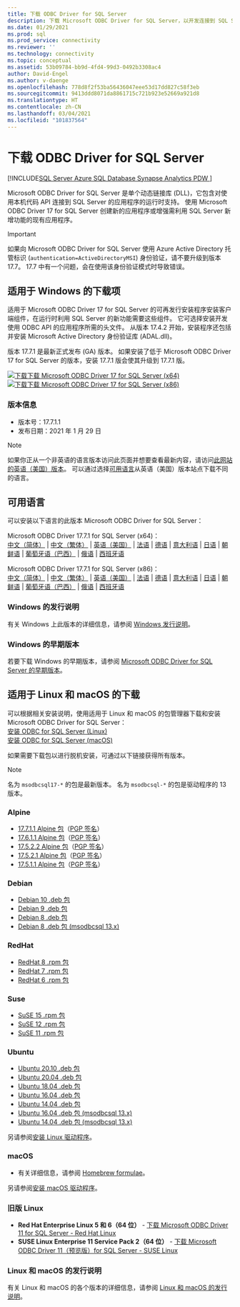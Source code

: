 ```yaml
---
title: 下载 ODBC Driver for SQL Server
description: 下载 Microsoft ODBC Driver for SQL Server，以开发连接到 SQL Server 和 Azure SQL 数据库的本机代码应用程序。
ms.date: 01/29/2021
ms.prod: sql
ms.prod_service: connectivity
ms.reviewer: ''
ms.technology: connectivity
ms.topic: conceptual
ms.assetid: 53b09784-bb9d-4fd4-99d3-0492b3308ac4
author: David-Engel
ms.author: v-daenge
ms.openlocfilehash: 778d8f2f53ba56436047eee53d17dd827c58f3eb
ms.sourcegitcommit: 9413ddd8071da8861715c721b923e52669a921d8
ms.translationtype: HT
ms.contentlocale: zh-CN
ms.lasthandoff: 03/04/2021
ms.locfileid: "101837564"
---
```

# <a name="download-odbc-driver-for-sql-server"></a>下载 ODBC Driver for SQL Server

[!INCLUDE[SQL Server Azure SQL Database Synapse Analytics PDW ](../../includes/applies-to-version/sql-asdb-asdbmi-asa-pdw.md)]

Microsoft ODBC Driver for SQL Server 是单个动态链接库 (DLL)，它包含对使用本机代码 API 连接到 SQL Server 的应用程序的运行时支持。 使用 Microsoft ODBC Driver 17 for SQL Server 创建新的应用程序或增强需利用 SQL Server 新增功能的现有应用程序。

> [!Important]
> 如果向 Microsoft ODBC Driver for SQL Server 使用 Azure Active Directory 托管标识 (`authentication=ActiveDirectoryMSI`) 身份验证，请不要升级到版本 17.7。 17.7 中有一个问题，会在使用该身份验证模式时导致错误。

## <a name="download-for-windows"></a>适用于 Windows 的下载项

适用于 Microsoft ODBC Driver 17 for SQL Server 的可再发行安装程序安装客户端组件，在运行时利用 SQL Server 的新功能需要这些组件。 它可选择安装开发使用 ODBC API 的应用程序所需的头文件。 从版本 17.4.2 开始，安装程序还包括并安装 Microsoft Active Directory 身份验证库 (ADAL.dll)。

版本 17.7.1 是最新正式发布 (GA) 版本。 如果安装了低于 Microsoft ODBC Driver 17 for SQL Server 的版本，安装 17.7.1 版会使其升级到 17.7.1 版。

[![下载](../../ssms/media/download-icon.png)下载 Microsoft ODBC Driver 17 for SQL Server (x64)](https://go.microsoft.com/fwlink/?linkid=2153471)   
[![下载](../../ssms/media/download-icon.png)下载 Microsoft ODBC Driver 17 for SQL Server (x86)](https://go.microsoft.com/fwlink/?linkid=2153469)   

### <a name="version-information"></a>版本信息

- 版本号：17.7.1.1
- 发布日期：2021 年 1 月 29 日

> [!Note]
> 如果你正从一个非英语的语言版本访问此页面并想要查看最新内容，请访问[此网站的英语（美国）版本]()。 可以通过选择[可用语言](#available-languages)从英语（美国）版本站点下载不同的语言。

## <a name="available-languages"></a>可用语言

可以安装以下语言的此版本 Microsoft ODBC Driver for SQL Server：

Microsoft ODBC Driver 17.7.1 for SQL Server (x64)：  
[中文（简体）](https://go.microsoft.com/fwlink/?linkid=2153471&clcid=0x804) | [中文（繁体）](https://go.microsoft.com/fwlink/?linkid=2153471&clcid=0x404) | [英语（美国）](https://go.microsoft.com/fwlink/?linkid=2153471&clcid=0x409) | [法语](https://go.microsoft.com/fwlink/?linkid=2153471&clcid=0x40c) | [德语](https://go.microsoft.com/fwlink/?linkid=2153471&clcid=0x407) | [意大利语](https://go.microsoft.com/fwlink/?linkid=2153471&clcid=0x410) | [日语](https://go.microsoft.com/fwlink/?linkid=2153471&clcid=0x411) | [朝鲜语](https://go.microsoft.com/fwlink/?linkid=2153471&clcid=0x412) | [葡萄牙语（巴西）](https://go.microsoft.com/fwlink/?linkid=2153471&clcid=0x416) | [俄语](https://go.microsoft.com/fwlink/?linkid=2153471&clcid=0x419) | [西班牙语](https://go.microsoft.com/fwlink/?linkid=2153471&clcid=0x40a)

Microsoft ODBC Driver 17.7.1 for SQL Server (x86)：  
[中文（简体）](https://go.microsoft.com/fwlink/?linkid=2153469&clcid=0x804) | [中文（繁体）](https://go.microsoft.com/fwlink/?linkid=2153469&clcid=0x404) | [英语（美国）](https://go.microsoft.com/fwlink/?linkid=2153469&clcid=0x409) | [法语](https://go.microsoft.com/fwlink/?linkid=2153469&clcid=0x40c) | [德语](https://go.microsoft.com/fwlink/?linkid=2153469&clcid=0x407) | [意大利语](https://go.microsoft.com/fwlink/?linkid=2153469&clcid=0x410) | [日语](https://go.microsoft.com/fwlink/?linkid=2153469&clcid=0x411) | [朝鲜语](https://go.microsoft.com/fwlink/?linkid=2153469&clcid=0x412) | [葡萄牙语（巴西）](https://go.microsoft.com/fwlink/?linkid=2153469&clcid=0x416) | [俄语](https://go.microsoft.com/fwlink/?linkid=2153469&clcid=0x419) | [西班牙语](https://go.microsoft.com/fwlink/?linkid=2153469&clcid=0x40a)

### <a name="release-notes-for-windows"></a>Windows 的发行说明

有关 Windows 上此版本的详细信息，请参阅 [Windows 发行说明](windows\release-notes-odbc-sql-server-windows.md)。

### <a name="previous-releases-for-windows"></a>Windows 的早期版本

若要下载 Windows 的早期版本，请参阅 [Microsoft ODBC Driver for SQL Server 的早期版本](windows\release-notes-odbc-sql-server-windows.md#previous-releases)。

## <a name="download-for-linux-and-macos"></a>适用于 Linux 和 macOS 的下载

可以根据相关安装说明，使用适用于 Linux 和 macOS 的包管理器下载和安装 Microsoft ODBC Driver for SQL Server：  
[安装 ODBC for SQL Server (Linux)](linux-mac\installing-the-microsoft-odbc-driver-for-sql-server.md)  
[安装 ODBC for SQL Server (macOS)](linux-mac\install-microsoft-odbc-driver-sql-server-macos.md)  

如果需要下载包以进行脱机安装，可通过以下链接获得所有版本。

> [!Note]
> 名为 `msodbcsql17-*` 的包是最新版本。 名为 `msodbcsql-*` 的包是驱动程序的 13 版本。

### <a name="alpine"></a>Alpine

- [17.7.1.1 Alpine 包](https://download.microsoft.com/download/e/4/e/e4e67866-dffd-428c-aac7-8d28ddafb39b/msodbcsql17_17.7.1.1-1_amd64.apk)（[PGP 签名](https://download.microsoft.com/download/e/4/e/e4e67866-dffd-428c-aac7-8d28ddafb39b/msodbcsql17_17.7.1.1-1_amd64.sig)）
- [17.6.1.1 Alpine 包](https://download.microsoft.com/download/e/4/e/e4e67866-dffd-428c-aac7-8d28ddafb39b/msodbcsql17_17.6.1.1-1_amd64.apk)（[PGP 签名](https://download.microsoft.com/download/e/4/e/e4e67866-dffd-428c-aac7-8d28ddafb39b/msodbcsql17_17.6.1.1-1_amd64.sig)）
- [17.5.2.2 Alpine 包](https://download.microsoft.com/download/e/4/e/e4e67866-dffd-428c-aac7-8d28ddafb39b/msodbcsql17_17.5.2.2-1_amd64.apk)（[PGP 签名](https://download.microsoft.com/download/e/4/e/e4e67866-dffd-428c-aac7-8d28ddafb39b/msodbcsql17_17.5.2.2-1_amd64.sig)）
- [17.5.2.1 Alpine 包](https://download.microsoft.com/download/e/4/e/e4e67866-dffd-428c-aac7-8d28ddafb39b/msodbcsql17_17.5.2.1-1_amd64.apk)（[PGP 签名](https://download.microsoft.com/download/e/4/e/e4e67866-dffd-428c-aac7-8d28ddafb39b/msodbcsql17_17.5.2.1-1_amd64.sig)）
- [17.5.1.1 Alpine 包](https://download.microsoft.com/download/e/4/e/e4e67866-dffd-428c-aac7-8d28ddafb39b/msodbcsql17_17.5.1.1-1_amd64.apk)（[PGP 签名](https://download.microsoft.com/download/e/4/e/e4e67866-dffd-428c-aac7-8d28ddafb39b/msodbcsql17_17.5.1.1-1_amd64.sig)）

### <a name="debian"></a>Debian

- [Debian 10 .deb 包](https://packages.microsoft.com/debian/10/prod/pool/main/m/msodbcsql17/)
- [Debian 9 .deb 包](https://packages.microsoft.com/debian/9/prod/pool/main/m/msodbcsql17/)
- [Debian 8 .deb 包](https://packages.microsoft.com/debian/8/prod/pool/main/m/msodbcsql17/)
- [Debian 8 .deb 包 (msodbcsql 13.x)](https://packages.microsoft.com/debian/8/prod/pool/main/m/msodbcsql/)

### <a name="redhat"></a>RedHat

- [RedHat 8 .rpm 包](https://packages.microsoft.com/rhel/8/prod/)
- [RedHat 7 .rpm 包](https://packages.microsoft.com/rhel/7/prod/)
- [RedHat 6 .rpm 包](https://packages.microsoft.com/rhel/6/prod/)

### <a name="suse"></a>Suse

- [SuSE 15 .rpm 包](https://packages.microsoft.com/sles/15/prod/)
- [SuSE 12 .rpm 包](https://packages.microsoft.com/sles/12/prod/)
- [SuSE 11 .rpm 包](https://packages.microsoft.com/sles/11/prod/)

### <a name="ubuntu"></a>Ubuntu

- [Ubuntu 20.10 .deb 包](https://packages.microsoft.com/ubuntu/20.10/prod/pool/main/m/msodbcsql17/)
- [Ubuntu 20.04 .deb 包](https://packages.microsoft.com/ubuntu/20.04/prod/pool/main/m/msodbcsql17/)
- [Ubuntu 18.04 .deb 包](https://packages.microsoft.com/ubuntu/18.04/prod/pool/main/m/msodbcsql17/)
- [Ubuntu 16.04 .deb 包](https://packages.microsoft.com/ubuntu/16.04/prod/pool/main/m/msodbcsql17/)
- [Ubuntu 14.04 .deb 包](https://packages.microsoft.com/ubuntu/14.04/prod/pool/main/m/msodbcsql17/)
- [Ubuntu 16.04 .deb 包 (msodbcsql 13.x)](https://packages.microsoft.com/ubuntu/16.04/prod/pool/main/m/msodbcsql/)
- [Ubuntu 14.04 .deb 包 (msodbcsql 13.x)](https://packages.microsoft.com/ubuntu/14.04/prod/pool/main/m/msodbcsql/)

另请参阅[安装 Linux 驱动程序](linux-mac/installing-the-microsoft-odbc-driver-for-sql-server.md)。

### <a name="macos"></a>macOS

- 有关详细信息，请参阅 [Homebrew formulae](https://github.com/Microsoft/homebrew-mssql-release)。

另请参阅[安装 macOS 驱动程序](linux-mac/install-microsoft-odbc-driver-sql-server-macos.md)。

### <a name="older-linux-releases"></a>旧版 Linux

- **Red Hat Enterprise Linux 5 和 6（64 位）**  - [下载 Microsoft ODBC Driver 11 for SQL Server - Red Hat Linux](https://go.microsoft.com/fwlink/?LinkId=267321)  
- **SUSE Linux Enterprise 11 Service Pack 2（64 位）**  - [下载 Microsoft ODBC Driver 11（预览版）for SQL Server - SUSE Linux](https://go.microsoft.com/fwlink/?LinkId=264916)

### <a name="release-notes-for-linux-and-macos"></a>Linux 和 macOS 的发行说明

有关 Linux 和 macOS 的各个版本的详细信息，请参阅 [Linux 和 macOS 的发行说明](linux-mac\release-notes-odbc-sql-server-linux-mac.md)。
